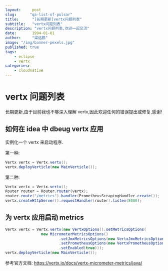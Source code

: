 ```yaml
---
layout:     post 
slug:      "qa-list-of-pulsar"
title:      "[长期更新]vertx问题列表"
subtitle:   "vertx问题列表"
description: "vertx问题列表,欢迎一起交流"
date:       1994-01-01
author:     "梁远鹏"
image: "/img/banner-pexels.jpg"
published: true
tags:
    - eclipse 
    - vertx
categories: 
    - cloudnative
---
```


# vertx 问题列表

长期更新,由于目前我也不够深入理解 vertx,因此欢迎任何的错误提出或修复,感谢!

## 如何在 idea 中 dbeug vertx 应用

实例化一个 vertx 来启动程序.

第一种:

```java
Vertx vertx = Vertx.vertx();
vertx.deployVerticle(new MainVerticle());
```

第二种:

```java
Vertx vertx = Vertx.vertx();
Router router = Router.router(vertx);
router.route("/metrics").handler(PrometheusScrapingHandler.create());
vertx.createHttpServer().requestHandler(router).listen(8080);
```

## 为 vertx 应用启动 metrics

```java
Vertx vertx = Vertx.vertx(new VertxOptions().setMetricsOptions(
                new MicrometerMetricsOptions()
                        .setJmxMetricsOptions(new VertxJmxMetricsOptions().setEnabled(true))
                        .setPrometheusOptions(new VertxPrometheusOptions().setEnabled(true))
                        .setEnabled(true)));
vertx.deployVerticle(new MainVerticle());
```

参考官方文档: https://vertx.io/docs/vertx-micrometer-metrics/java/